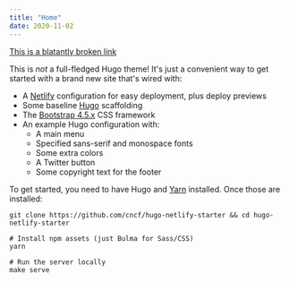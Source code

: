 ```yaml
---
title: "Home"
date: 2020-11-02
---
```


[This is a blatantly broken link](https://kubernetes.io/hl)

This is *not* a full-fledged Hugo theme! It's just a convenient way to get started with a brand new site that's wired with:

* A [Netlify](https://netlify.com) configuration for easy deployment, plus deploy previews
* Some baseline [Hugo](https://gohugo.io) scaffolding
* The [Bootstrap 4.5.x](https://getbootstrap.com/docs/4.5/getting-started/introduction/) CSS framework
* An example Hugo configuration with:
  * A main menu
  * Specified sans-serif and monospace fonts
  * Some extra colors
  * A Twitter button
  * Some copyright text for the footer

To get started, you need to have Hugo and [Yarn](https://yarnpkg.com) installed. Once those are installed:

```shell
git clone https://github.com/cncf/hugo-netlify-starter && cd hugo-netlify-starter

# Install npm assets (just Bulma for Sass/CSS)
yarn

# Run the server locally
make serve
```
